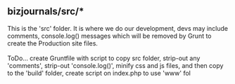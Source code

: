 ## bizjournals/src/*

This is the 'src' folder.  It is where we do our development, devs may include comments, console.log() messages which will be removed by Grunt to create the Production site files.
<br>
<br>
ToDo...  create Gruntfile with script to copy src folder, strip-out any 'comments', strip-out 'console.log()', minify css and js files, and then copy to the 'build' folder, create script on index.php to use 'www' fol